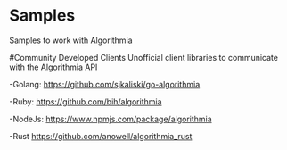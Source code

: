 # Samples
Samples to work with Algorithmia


#Community Developed Clients
Unofficial client libraries to communicate with the Algorithmia API

-Golang:
https://github.com/sjkaliski/go-algorithmia

-Ruby:
https://github.com/bih/algorithmia

-NodeJs:
https://www.npmjs.com/package/algorithmia

-Rust
https://github.com/anowell/algorithmia_rust
